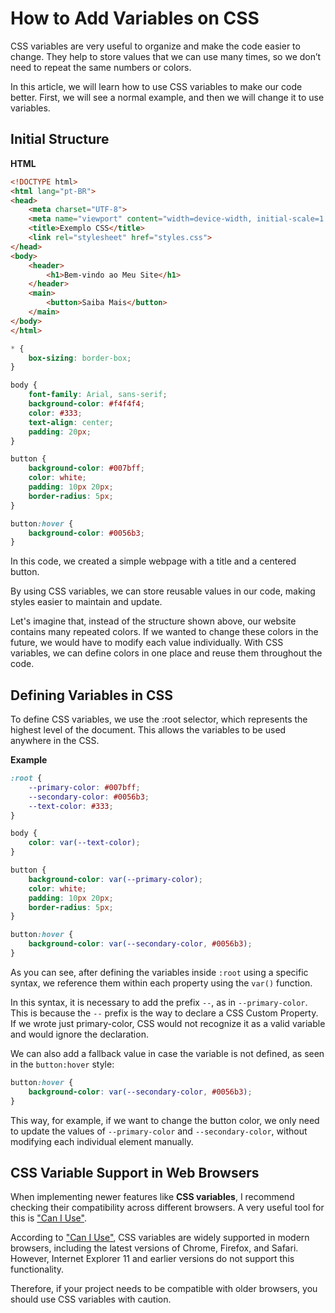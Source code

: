 # How to Add Variables on CSS

CSS variables are very useful to organize and make the code easier to change. They help to store values that we can use many times, so we don’t need to repeat the same numbers or colors.

In this article, we will learn how to use CSS variables to make our code better. First, we will see a normal example, and then we will change it to use variables.

## Initial Structure

**HTML**

```html
<!DOCTYPE html>
<html lang="pt-BR">
<head>
    <meta charset="UTF-8">
    <meta name="viewport" content="width=device-width, initial-scale=1.0">
    <title>Exemplo CSS</title>
    <link rel="stylesheet" href="styles.css">
</head>
<body>
    <header>
        <h1>Bem-vindo ao Meu Site</h1>
    </header>
    <main>
        <button>Saiba Mais</button>
    </main>
</body>
</html>
```

```css
* {
    box-sizing: border-box;
}

body {
    font-family: Arial, sans-serif;
    background-color: #f4f4f4;
    color: #333;
    text-align: center; 
    padding: 20px;
}

button {
    background-color: #007bff;
    color: white;
    padding: 10px 20px;
    border-radius: 5px;
}

button:hover {
    background-color: #0056b3;
}
```

In this code, we created a simple webpage with a title and a centered button.

By using CSS variables, we can store reusable values in our code, making styles easier to maintain and update.

Let's imagine that, instead of the structure shown above, our website contains many repeated colors. If we wanted to change these colors in the future, we would have to modify each value individually. With CSS variables, we can define colors in one place and reuse them throughout the code.

## Defining Variables in CSS

To define CSS variables, we use the :root selector, which represents the highest level of the document. This allows the variables to be used anywhere in the CSS.

**Example**

```css
:root {
    --primary-color: #007bff;
    --secondary-color: #0056b3;
    --text-color: #333;
}

body {
    color: var(--text-color);
}

button {
    background-color: var(--primary-color);
    color: white;
    padding: 10px 20px;
    border-radius: 5px;
}

button:hover {
    background-color: var(--secondary-color, #0056b3);
}
```

As you can see, after defining the variables inside `:root` using a specific syntax, we reference them within each property using the `var()` function.

In this syntax, it is necessary to add the prefix `--`, as in `--primary-color`. This is because the `--` prefix is the way to declare a CSS Custom Property. If we wrote just primary-color, CSS would not recognize it as a valid variable and would ignore the declaration.

We can also add a fallback value in case the variable is not defined, as seen in the `button:hover` style:
```css
button:hover {
    background-color: var(--secondary-color, #0056b3);
}
```
This way, for example, if we want to change the button color, we only need to update the values of `--primary-color` and `--secondary-color`, without modifying each individual element manually.

## CSS Variable Support in Web Browsers

When implementing newer features like **CSS variables**, I recommend checking their compatibility across different browsers. A very useful tool for this is ["Can I Use"](https://caniuse.com/).

According to ["Can I Use"](https://caniuse.com/?search=variables%20css), CSS variables are widely supported in modern browsers, including the latest versions of Chrome, Firefox, and Safari. However, Internet Explorer 11 and earlier versions do not support this functionality.

Therefore, if your project needs to be compatible with older browsers, you should use CSS variables with caution.